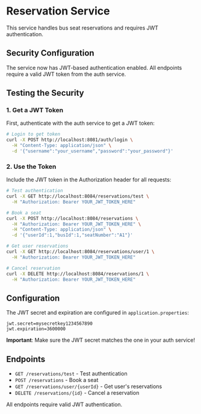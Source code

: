 # Reservation Service

This service handles bus seat reservations and requires JWT authentication.

## Security Configuration

The service now has JWT-based authentication enabled. All endpoints require a valid JWT token from the auth service.

## Testing the Security

### 1. Get a JWT Token
First, authenticate with the auth service to get a JWT token:

```bash
# Login to get token
curl -X POST http://localhost:8081/auth/login \
  -H "Content-Type: application/json" \
  -d '{"username":"your_username","password":"your_password"}'
```

### 2. Use the Token
Include the JWT token in the Authorization header for all requests:

```bash
# Test authentication
curl -X GET http://localhost:8084/reservations/test \
  -H "Authorization: Bearer YOUR_JWT_TOKEN_HERE"

# Book a seat
curl -X POST http://localhost:8084/reservations \
  -H "Authorization: Bearer YOUR_JWT_TOKEN_HERE" \
  -H "Content-Type: application/json" \
  -d '{"userId":1,"busId":1,"seatNumber":"A1"}'

# Get user reservations
curl -X GET http://localhost:8084/reservations/user/1 \
  -H "Authorization: Bearer YOUR_JWT_TOKEN_HERE"

# Cancel reservation
curl -X DELETE http://localhost:8084/reservations/1 \
  -H "Authorization: Bearer YOUR_JWT_TOKEN_HERE"
```

## Configuration

The JWT secret and expiration are configured in `application.properties`:

```properties
jwt.secret=mysecretkey1234567890
jwt.expiration=3600000
```

**Important**: Make sure the JWT secret matches the one in your auth service!

## Endpoints

- `GET /reservations/test` - Test authentication
- `POST /reservations` - Book a seat
- `GET /reservations/user/{userId}` - Get user's reservations
- `DELETE /reservations/{id}` - Cancel a reservation

All endpoints require valid JWT authentication.
